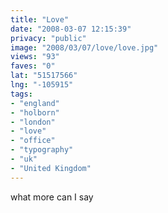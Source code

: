 ```yaml
---
title: "Love"
date: "2008-03-07 12:15:39"
privacy: "public"
image: "2008/03/07/love/love.jpg"
views: "93"
faves: "0"
lat: "51517566"
lng: "-105915"
tags:
- "england"
- "holborn"
- "london"
- "love"
- "office"
- "typography"
- "uk"
- "United Kingdom"
---
```

what more can I say<a href="/photos/2008/03/08/love"></a>
